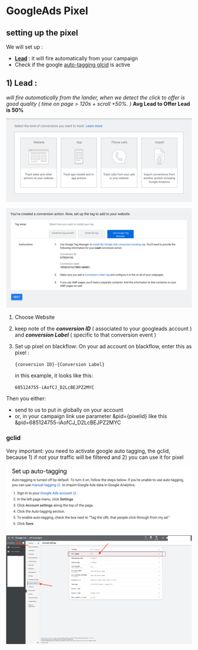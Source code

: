 # GoogleAds Pixel

## setting up the pixel

We will set up :

* [**Lead**](google_pixel_purchase.md#Lead) : it will fire automatically from your campaign
* Check if the google [auto-tagging glcid](google_pixel_purchase.md#gclid) is active

## 1\) **Lead** :

_will fire automatically from the lander, when we detect the click to offer is good quality \( time on page &gt; 120s + scroll +50%. \)_ **Avg Lead to Offer Lead is 50%**

![Screen Shot 2020-01-23 at 4.04.27 PM.png](https://raw.githubusercontent.com/blackhatflow/storage/master/2020/01/23-16-07-24-Screen%20Shot%202020-01-23%20at%204.04.27%20PM.png)

![Screen Shot 2020-01-23 at 4.00.08 PM.png](https://raw.githubusercontent.com/blackhatflow/storage/master/2020/01/23-16-08-12-Screen%20Shot%202020-01-23%20at%204.00.08%20PM.png)

1. Choose Website
2. keep note of the _**conversion ID**_ \( associated to your googleads account \) and _**conversion Label**_ \( specific to that conversion event \)
3. Set up pixel on blackflow: On your ad account on blackflow, enter this as pixel :

   `{conversion ID}-{Conversion Label}`

   in this example, it looks like this:

   `685124755-iAofCJ_D2LcBEJPZ2MYC`

Then you either:

* send to us to put in globally on your account
* or, in your campaign link use parameter &pid={pixelid} like this &pid=685124755-iAofCJ\_D2LcBEJPZ2MYC

### gclid

Very important: you need to activate google auto tagging, the gclid, because 1\) if not your traffic will be filtered and 2\) you can use it for pixel

![Screen Shot 20200127 at 92626 PMpng](https://raw.githubusercontent.com/blackhatflow/storage/master/2020/01/27-21-26-29-Screen%20Shot%202020-01-27%20at%209.26.26%20PM.png)

![Screen Shot 2020-02-20 at 2.16.00 PM.png](https://raw.githubusercontent.com/blackhatflow/storage/master/2020/02/20-14-20-44-Screen%20Shot%202020-02-20%20at%202.16.00%20PM.png)

